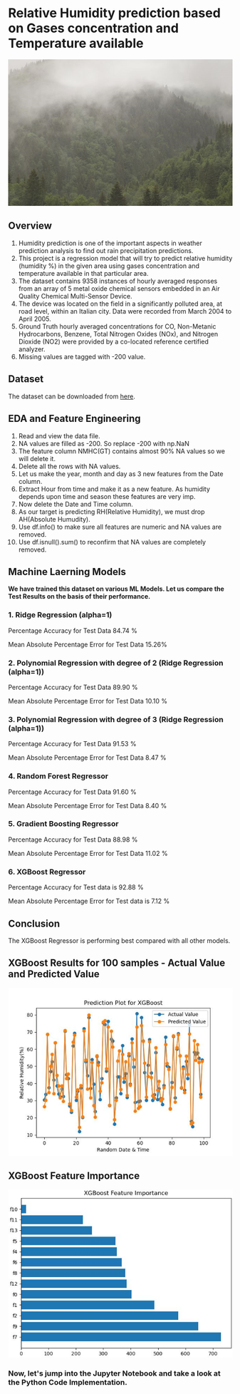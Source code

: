 # Relative Humidity prediction based on Gases concentration and Temperature available

![Rain](Rain.png)

## Overview
1. Humidity prediction is one of the important aspects in weather prediction analysis to find out rain precipitation predictions.
2. This project is a regression model that will try to predict relative humidity (humidity %) in the given area using gases concentration and temperature available in that particular area.  
3. The dataset contains 9358 instances of hourly averaged responses from an array of 5 metal oxide chemical sensors embedded in an Air Quality Chemical Multi-Sensor Device.
4. The device was located on the field in a significantly polluted area, at road level, within an Italian city. Data were recorded from March 2004 to April 2005.
5. Ground Truth hourly averaged concentrations for CO, Non-Metanic Hydrocarbons, Benzene, Total Nitrogen Oxides (NOx), and Nitrogen Dioxide (NO2) were provided by a co-located reference certified analyzer. 
6. Missing values are tagged with -200 value.

## Dataset 

The dataset can be downloaded from [here](https://archive.ics.uci.edu/ml/datasets/Air+Quality).

## EDA and Feature Engineering

1. Read and view the data file.
2. NA values are filled as -200. So replace -200 with np.NaN
3. The feature column NMHC(GT) contains almost 90% NA values so we will delete it.
4. Delete all the rows with NA values.
5. Let us make the year, month and day as 3 new features from the Date column.
6. Extract Hour from time and make it as a new feature. As humidity depends upon time and season these features are very imp.
7. Now delete the Date and Time column.
8. As our target is predicting RH(Relative Humidity), we must drop AH(Absolute Humudity).
9. Use df.info() to make sure all features are numeric and NA values are removed.
10. Use df.isnull().sum() to reconfirm that NA values are completely removed.

## Machine Laerning Models

**We have trained this dataset on various ML Models. Let us compare the Test Results on the basis of their performance.**

### 1. Ridge Regression (alpha=1)
Percentage Accuracy for Test Data 84.74 %

Mean Absolute Percentage Error for Test Data 15.26%

### 2. Polynomial Regression with degree of 2 (Ridge Regression (alpha=1))
Percentage Accuracy for Test Data 89.90 %

Mean Absolute Percentage Error for Test Data 10.10 %

### 3. Polynomial Regression with degree of 3 (Ridge Regression (alpha=1))
Percentage Accuracy for Test Data 91.53 %

Mean Absolute Percentage Error for Test Data 8.47 %

### 4. Random Forest Regressor
Percentage Accuracy for Test Data 91.60 %

Mean Absolute Percentage Error for Test Data 8.40 %

### 5. Gradient Boosting Regressor
Percentage Accuracy for Test Data 88.98 %

Mean Absolute Percentage Error for Test Data 11.02 %

### 6. XGBoost Regressor
Percentage Accuracy for Test data is 92.88 %

Mean Absolute Percentage Error for Test data is 7.12 %

## Conclusion 
The XGBoost Regressor is performing best compared with all other models.

## XGBoost Results for 100 samples - Actual Value and Predicted Value

![Result](Result.jpg)

## XGBoost Feature Importance
![Imp_Features](Imp_Features.jpg)

### Now, let's jump into the Jupyter Notebook and take a look at the Python Code Implementation.
